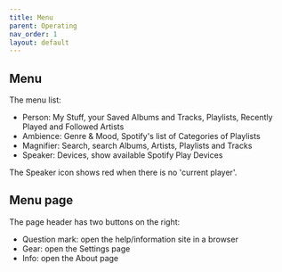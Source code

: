 ```yaml
---
title: Menu
parent: Operating
nav_order: 1
layout: default
---
```

## Menu
The menu list:

  * Person: My Stuff, your Saved Albums and Tracks, Playlists, Recently Played and Followed Artists
  * Ambience: Genre & Mood, Spotify's list of Categories of Playlists
  * Magnifier: Search, search Albums, Artists, Playlists and Tracks
  * Speaker: Devices, show available Spotify Play Devices

The Speaker icon shows red when there is no 'current player'.

## Menu page
The page header has two buttons on the right:

  * Question mark: open the help/information site in a browser
  * Gear: open the Settings page
  * Info: open the About page

